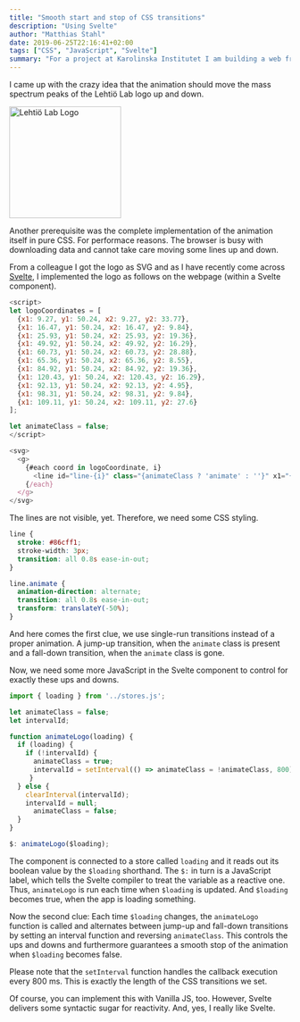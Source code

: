 ```yaml
---
title: "Smooth start and stop of CSS transitions"
description: "Using Svelte"
author: "Matthias Stahl"
date: 2019-06-25T22:16:41+02:00
tags: ["CSS", "JavaScript", "Svelte"]
summary: "For a project at Karolinska Institutet I am building a web frontend. It just should fetch proteomics data from a remote server and show it. One night, I thought about adding a fancy loading animation."
---
```


I came up with the crazy idea that the animation should move the mass spectrum peaks of the Lehtiö Lab logo up and down.

<img src="https://lehtiolab.github.io/img/logo_big.png" alt="Lehtiö Lab Logo" width="200"/>

Another prerequisite was the complete implementation of the animation itself in pure CSS.
For performace reasons. The browser is busy with downloading data and cannot take care moving
some lines up and down.

From a colleague I got the logo as SVG and as I have recently come across [Svelte](https://svelte.dev),
I implemented the logo as follows on the webpage (within a Svelte component).
```JavaScript
<script>
let logoCoordinates = [
  {x1: 9.27, y1: 50.24, x2: 9.27, y2: 33.77},
  {x1: 16.47, y1: 50.24, x2: 16.47, y2: 9.84},
  {x1: 25.93, y1: 50.24, x2: 25.93, y2: 19.36},
  {x1: 49.92, y1: 50.24, x2: 49.92, y2: 16.29},
  {x1: 60.73, y1: 50.24, x2: 60.73, y2: 28.88},
  {x1: 65.36, y1: 50.24, x2: 65.36, y2: 8.55},
  {x1: 84.92, y1: 50.24, x2: 84.92, y2: 19.36},
  {x1: 120.43, y1: 50.24, x2: 120.43, y2: 16.29},
  {x1: 92.13, y1: 50.24, x2: 92.13, y2: 4.95},
  {x1: 98.31, y1: 50.24, x2: 98.31, y2: 9.84},
  {x1: 109.11, y1: 50.24, x2: 109.11, y2: 27.6}
];

let animateClass = false;
</script>

<svg>
  <g>
    {#each coord in logoCoordinate, i}
      <line id="line-{i}" class="{animateClass ? 'animate' : ''}" x1="{coord.x1}" y1="{coord.y1}" x2="{coord.x2}" y2="{coord.y2}"/>
    {/each}
  </g>
</svg>
```

The lines are not visible, yet. Therefore, we need some CSS styling.
```CSS
line {
  stroke: #86cff1;
  stroke-width: 3px;
  transition: all 0.8s ease-in-out;
}

line.animate {
  animation-direction: alternate;
  transition: all 0.8s ease-in-out;
  transform: translateY(-50%);
}
```

And here comes the first clue, we use single-run transitions instead of a proper animation.
A jump-up transition, when the `animate` class is present and a fall-down transition, when the `animate` class is gone.

Now, we need some more JavaScript in the Svelte component to control for exactly these ups and downs.
```JavaScript
import { loading } from '../stores.js';

let animateClass = false;
let intervalId;

function animateLogo(loading) {
  if (loading) {
    if (!intervalId) {
      animateClass = true;
	  intervalId = setInterval(() => animateClass = !animateClass, 800);
     }
  } else {
    clearInterval(intervalId);
    intervalId = null;
	  animateClass = false;
  }
}

$: animateLogo($loading);
```
The component is connected to a store called `loading` and it reads out its boolean value by
the `$loading` shorthand. The `$:` in turn is a JavaScript label, which tells the Svelte compiler
to treat the variable as a reactive one. Thus, `animateLogo` is run each time when `$loading` is
updated. And `$loading` becomes true, when the app is loading something.

Now the second clue: Each time `$loading` changes, the `animateLogo` function is called and alternates
between jump-up and fall-down transitions by setting an interval function and reversing `animateClass`.
This controls the ups and downs and furthermore guarantees a smooth stop of the animation when
`$loading` becomes false.

Please note that the `setInterval` function handles the callback execution every 800 ms.
This is exactly the length of the CSS transitions we set.

Of course, you can implement this with Vanilla JS, too. However, Svelte delivers some syntactic sugar for reactivity.
And, yes, I really like Svelte.
